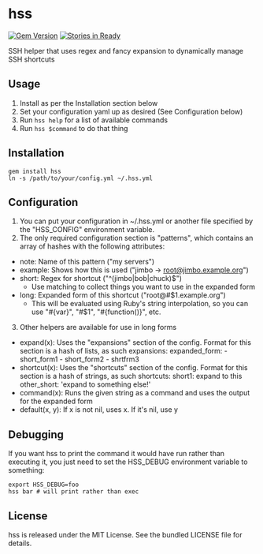 hss
=========

[![Gem Version](https://badge.fury.io/rb/hss.png)](http://badge.fury.io/rb/hss)
[![Stories in Ready](https://badge.waffle.io/akerl/hss.png)](http://waffle.io/akerl/hss)

SSH helper that uses regex and fancy expansion to dynamically manage SSH shortcuts

## Usage

1. Install as per the Installation section below
2. Set your configuration yaml up as desired (See Configuration below)
3. Run `hss help` for a list of available commands
4. Run `hss $command` to do that thing

## Installation

    gem install hss
    ln -s /path/to/your/config.yml ~/.hss.yml

## Configuration

1. You can put your configuration in ~/.hss.yml or another file specified by the "HSS\_CONFIG" environment variable.
2. The only required configuration section is "patterns", which contains an array of hashes with the following attributes:
  * note: Name of this pattern ("my servers")
  * example: Shows how this is used ("jimbo -> root@jimbo.example.org")
  * short: Regex for shortcut ("^(jimbo|bob|chuck)$")
    * Use matching to collect things you want to use in the expanded form
  * long: Expanded form of this shortcut ("root@#$1.example.org")
    * This will be evaluated using Ruby's string interpolation, so you can use "#{var}", "#$1", "#{function()}", etc.
3. Other helpers are available for use in long forms
  * expand(x): Uses the "expansions" section of the config. Format for this section is a hash of lists, as such
    expansions:
        expanded_form:
            - short_form1
            - short_form2
            - shrtfrm3
  * shortcut(x): Uses the "shortcuts" section of the config. Format for this section is a hash of strings, as such
    shortcuts:
        short1: expand to this
        other_short: 'expand to something else!'
  * command(x): Runs the given string as a command and uses the output for the expanded form
  * default(x, y): If x is not nil, uses x. If it's nil, use y

## Debugging

If you want hss to print the command it would have run rather than executing it, you just need to set the HSS\_DEBUG environment variable to something:

    export HSS_DEBUG=foo
    hss bar # will print rather than exec

## License

hss is released under the MIT License. See the bundled LICENSE file for details.

